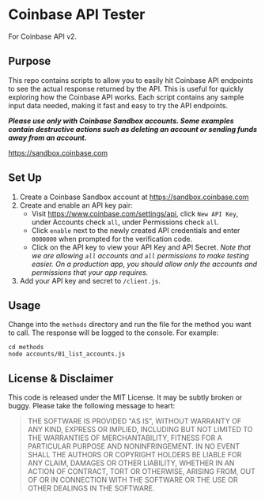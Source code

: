 # Coinbase API Tester

For Coinbase API v2.

## Purpose

This repo contains scripts to allow you to easily hit Coinbase API endpoints
to see the actual response returned by the API. This is useful for quickly
exploring how the Coinbase API works. Each script contains any sample input
data needed, making it fast and easy to try the API endpoints.

**_Please use only with Coinbase Sandbox accounts. Some examples contain
destructive actions such as deleting an account or sending funds away
from an account._**

https://sandbox.coinbase.com

## Set Up

1. Create a Coinbase Sandbox account at https://sandbox.coinbase.com
2. Create and enable an API key pair:
    - Visit https://www.coinbase.com/settings/api, click `New API Key`,
    under Accounts check `all`, under Permissions check `all`.
    - Click `enable` next to the newly created API credentials and enter
    `0000000` when prompted for the verification code.
    - Click on the API key to view your API Key and API Secret.
   _Note that we are allowing `all` accounts and `all` permissions
    to make testing easier. On a production app, you should allow only the
    accounts and permissions that your app requires._
3. Add your API key and secret to `/client.js`.

## Usage

Change into the `methods` directory and run the file for the method you want
to call. The response will be logged to the console. For example:

    cd methods
    node accounts/01_list_accounts.js

## License & Disclaimer

This code is released under the MIT License. It may be subtly broken or buggy. Please take the following message to heart:

> THE SOFTWARE IS PROVIDED "AS IS", WITHOUT WARRANTY OF ANY KIND, EXPRESS OR
> IMPLIED, INCLUDING BUT NOT LIMITED TO THE WARRANTIES OF MERCHANTABILITY,
> FITNESS FOR A PARTICULAR PURPOSE AND NONINFRINGEMENT. IN NO EVENT SHALL THE
> AUTHORS OR COPYRIGHT HOLDERS BE LIABLE FOR ANY CLAIM, DAMAGES OR OTHER
> LIABILITY, WHETHER IN AN ACTION OF CONTRACT, TORT OR OTHERWISE, ARISING FROM,
> OUT OF OR IN CONNECTION WITH THE SOFTWARE OR THE USE OR OTHER DEALINGS IN THE
> SOFTWARE.
